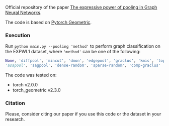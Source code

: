 Official repository of the paper [The expressive power of pooling in Graph Neural Networks](https://arxiv.org/).

The code is based on [Pytorch Geometric](https://pytorch-geometric.readthedocs.io/).

### Execution
Run ````python main.py --pooling 'method'```` to perform graph classification on the EXPWL1 dataset, where ````'method'```` can be one of the following:

````python 
None, 'diffpool', 'mincut', 'dmon', 'edgepool', 'graclus', 'kmis', 'topk', 'panpool', 
'asapool', 'sagpool', 'dense-random', 'sparse-random', 'comp-graclus'
````

The code was tested on:
- torch v2.0.0
- torch_geometric v2.3.0

### Citation

Please, consider citing our paper if you use this code or the dataset in your research.
